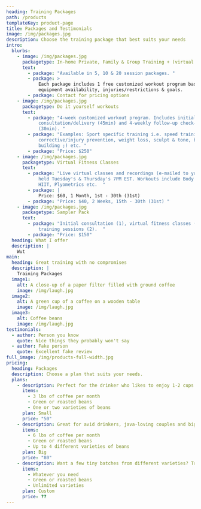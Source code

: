 ```yaml
---
heading: Training Packages
path: /products
templateKey: product-page
title: Packages and Testimonials
image: /img/packages.jpg
description: Choose the training package that best suits your needs
intro:
  blurbs:
    - image: /img/packages.jpg
      packagetype: In-home Private, Family & Group Training + (virtual options)
      text:
        - package: "Available in 5, 10 & 20 session packages. "
        - package: >
            Each package includes 1 free customized workout program based on
            equipment availability, injuries/restrictions & goals. 
        - package: Contact for pricing options
    - image: /img/packages.jpg
      packagetype: Do it yourself workouts
      text:
        - package: "4-week customized workout program. Includes initial
            consultation/delivery (45min) and 4-weekly follow-up check-ins
            (30min). "
        - package: "Examples: Sport specific training i.e. speed training,
            corrective/injury prevention, weight loss, sculpt & tone, booty
            building ;) etc. "
        - package: "Price: $250"
    - image: /img/packages.jpg
      packagetype: Virtual Fitness Classes
      text:
        - package: "Live virtual classes and recordings (e-mailed to you). Classes are
            held Tuesday's & Thursday's 7PM EST. Workouts include Body sculpt,
            HIIT, Plyometrics etc.  "
        - package: |
            Price: $60, 1 Month, 1st - 30th (31st) 
        - package: "Price: $40, 2 Weeks, 15th - 30th (31st) "
    - image: /img/packages.jpg
      packagetype: Sampler Pack
      text:
        - package: "Initial consultation (1), virtual fitness classes (2), private
            training sessions (2).  "
        - package: "Price: $150"
  heading: What I offer
  description: |
    Wut
main:
  heading: Great training with no compromises
  description: |
    Training Packages
  image1:
    alt: A close-up of a paper filter filled with ground coffee
    image: /img/laugh.jpg
  image2:
    alt: A green cup of a coffee on a wooden table
    image: /img/laugh.jpg
  image3:
    alt: Coffee beans
    image: /img/laugh.jpg
testimonials:
  - author: Person you know
    quote: Nice things they probably won't say
  - author: Fake person
    quote: Excellent fake review
full_image: /img/products-full-width.jpg
pricing:
  heading: Packages
  description: Choose a plan that suits your needs.
  plans:
    - description: Perfect for the drinker who likes to enjoy 1-2 cups per day.
      items:
        - 3 lbs of coffee per month
        - Green or roasted beans
        - One or two varieties of beans
      plan: Small
      price: "50"
    - description: Great for avid drinkers, java-loving couples and bigger crowds
      items:
        - 6 lbs of coffee per month
        - Green or roasted beans
        - Up to 4 different varieties of beans
      plan: Big
      price: "80"
    - description: Want a few tiny batches from different varieties? Try our custom plan
      items:
        - Whatever you need
        - Green or roasted beans
        - Unlimited varieties
      plan: Custom
      price: ??
---
```

